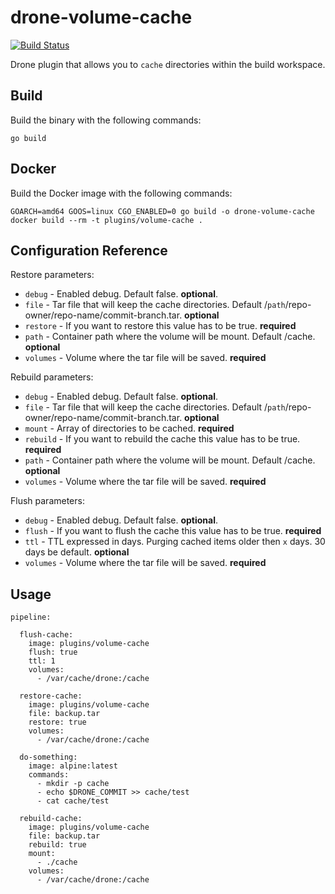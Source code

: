 # drone-volume-cache
[![Build Status](http://beta.drone.io/api/badges/drone-plugins/drone-volume-cache/status.svg)](http://beta.drone.io/api/badges/drone-plugins/drone-volume-cache)

Drone plugin that allows you to `cache` directories within the build workspace. 

## Build

Build the binary with the following commands:

```
go build
```

## Docker

Build the Docker image with the following commands:

```
GOARCH=amd64 GOOS=linux CGO_ENABLED=0 go build -o drone-volume-cache
docker build --rm -t plugins/volume-cache .
```

## Configuration Reference

Restore parameters:
* `debug` - Enabled debug. Default false. **optional**.
* `file` -  Tar file that will keep the cache directories. Default /`path`/repo-owner/repo-name/commit-branch.tar. **optional**
* `restore` - If you want to restore this value has to be true. **required**
* `path` - Container path where the volume will be mount. Default /cache. **optional**
* `volumes` - Volume where the tar file will be saved. **required**

Rebuild parameters:
* `debug` - Enabled debug. Default false. **optional**.
* `file` -  Tar file that will keep the cache directories. Default /`path`/repo-owner/repo-name/commit-branch.tar. **optional**
* `mount` - Array of directories to be cached. **required**
* `rebuild` - If you want to rebuild the cache this value has to be true. **required**
* `path` - Container path where the volume will be mount. Default /cache. **optional**
* `volumes` - Volume where the tar file will be saved. **required**

Flush parameters:
* `debug` - Enabled debug. Default false. **optional**.
* `flush` - If you want to flush the cache this value has to be true. **required**
* `ttl` - TTL expressed in days. Purging cached items older then `x` days. 30 days be default. **optional**
* `volumes` - Volume where the tar file will be saved. **required**

## Usage
```
pipeline:

  flush-cache:
    image: plugins/volume-cache
    flush: true
    ttl: 1
    volumes:
      - /var/cache/drone:/cache    

  restore-cache:
    image: plugins/volume-cache
    file: backup.tar
    restore: true
    volumes:
      - /var/cache/drone:/cache
      
  do-something:
    image: alpine:latest
    commands:
      - mkdir -p cache
      - echo $DRONE_COMMIT >> cache/test
      - cat cache/test
      
  rebuild-cache:
    image: plugins/volume-cache
    file: backup.tar
    rebuild: true
    mount:
      - ./cache
    volumes:
      - /var/cache/drone:/cache
```